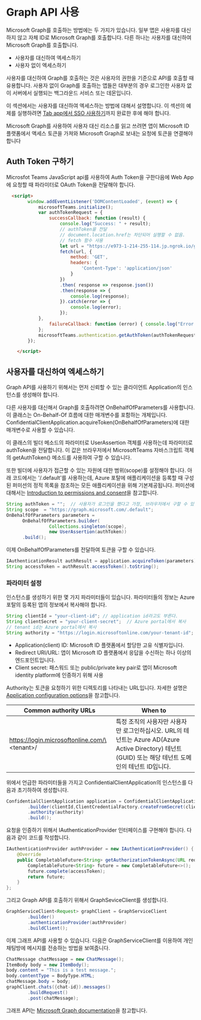 # Graph API 사용 

Microsoft Graph를 호출하는 방법에는 두 가지가 있습니다. 일부 앱은 사용자를 대신하지 않고 자체 ID로 Microsoft Graph를 호출합니다. 다른 하나는 사용자를 대신하여 Microsoft Graph를 호출합니다. 

* 사용자를 대신하여 엑세스하기 
* 사용자 없이 엑세스하기 

사용자를 대신하여 Graph를 호출하는 것은 사용자의 권한을 기준으로 API를 호출할 때 유용합니다. 사용자 없이 Graph를 호출하는 앱들은 대부분의 경우 로그인한 사용자 없이 서버에서 실행되는 백그라운드 서비스 또는 데몬입니다.

이 섹션에서는 사용자를 대신하여 엑세스하는 방법에 대해서 설명합니다. 이 섹션의 예제를 실행하려면 [Tab app에서 SSO 사용하기](03.sso.md)까지 완료한 후에 해야 합니다. 

Microsoft Graph를 사용하여 사용자 대신 리소스를 읽고 쓰려면 앱이 Microsoft ID 플랫폼에서 액세스 토큰을 가져와 Microsoft Graph로 보내는 요청에 토큰을 연결해야 합니다


## Auth Token 구하기 
Microsfot Teams JavaScript api를 사용하여 Auth Token을 구한다음에 Web App에 요청할 때 파라미터로 OAuth Token을 전달해야 합니다. 

```html
  <script>
        window.addEventListener('DOMContentLoaded', (event) => {
            microsoftTeams.initialize();
            var authTokenRequest = {
                successCallback: function (result) { 
                    console.log("Success: " + result); 
                    // authToken을 전달
                    // document.location.href는 차단되어 실행할 수 없음. 
                    // fetch 함수 사용 
                    let url = "https://e973-1-214-255-114.jp.ngrok.io/graph/teams-auth-token?token=" + result;
                    fetch(url, {
                        method: 'GET',
                        headers: {
                            'Content-Type': 'application/json'
                        }
                    })
                    .then( response => response.json())
                    .then(response => {
                        console.log(response);
                    }).catch(error => {
                        console.log(error);
                    });
            },
                failureCallback: function (error) { console.log("Error getting token: " + error); }
            };
            microsoftTeams.authentication.getAuthToken(authTokenRequest);
        });

    </script>
```





## 사용자를 대신하여 엑세스하기 
Graph API를 사용하기 위해서는 먼저 신뢰할 수 있는 클라이언트 Application의 인스턴스를 생성해야 합니다. 

다른 사용자를 대신해서 Graph를 호출하려면 OnBehalfOfParameters를 사용합니다. 이 클래스는 On-Behalf-Of 흐름에 대한 매개변수를 포함하는 개체입니다. ConfidentialClientApplication.acquireToken(OnBehalfOfParameters)에 대한 매개변수로 사용할 수 있습니다.

이 클래스의 빌더 메소드의 파라미터로 UserAssertion 객체를 사용하는데 파라미터로 authToken을 전달합니다. 이 값은 브라우저에서 MicrosoftTeams 자바스크립트 객체의 getAuthToken() 메소드를 사용하여 구할 수 있습니다. 

또한 빌더에 사용자가 접근할 수 있는 자원에 대한 범위(scope)를 설정해야 합니다. 아래 코드에서는 '/.default'를 사용하는데, Azure 포탈에 애플리케이션을 등록할 때 구성된 퍼미션의 정적 목록을 참조하는 모든 애플리케이션을 위해 기본제공됩니다. 퍼미션에 대해서는 [Introduction to permissions and consent](https://learn.microsoft.com/en-us/azure/active-directory/develop/permissions-consent-overview#the-default-scope)을 참고합니다. 


```java
String authToken = "";  // 사용자가 로그인을 했다고 가정, 브라우저에서 구할 수 있음 
String scope  = "https://graph.microsoft.com/.default";
OnBehalfOfParameters parameters = 
      OnBehalfOfParameters.builder(
                Collections.singleton(scope),
                new UserAssertion(authToken))
      .build();
```                            

이제 OnBehalfOfParameters를 전달하여 토큰을 구할 수 있습니다. 

```java
IAuthenticationResult authResult = application.acquireToken(parameters).join();
String accessToken = authResult.accessToken().toString(); 
```



### 파라미터 설정

인스턴스를 생성하기 위한 몇 가지 파라미터들이 있습니다. 파라미터들의 정보는 Azure 포탈의 등록된 앱의 정보에서 복사해야 합니다. 


```java
String clientId = "your-client-id"; // application id라고도 부른다. 
String clientSecret = "your-client-secret";  // Azure portal에서 복사 
// tenant id는 Azure portal에서 복사 
String authority = "https://login.microsoftonline.com/your-tenant-id";
```

* Application(client) ID: Microsoft ID 플랫폼에서 할당한 고유 식별자입니다. 
* Redirect URI/URL: 앱이 Microsoft ID 플랫폼에서 응답을 수신하는 하나 이상의 엔드포인트입니다.
* Client secret: 패스워드 또는 public/private key pair로 앱이 Microsoft identity platform에 인증하기 위해 사용

Authority는 토큰을 요청하기 위한 디렉토리를 나타내는 URL입니다. 자세한 설명은 
[Application configuration options](https://learn.microsoft.com/en-us/azure/active-directory/develop/msal-client-application-configuration#authority)을 참고합니다. 


| Common authority URLs | When to |
|------------|--------------|
| https://login.microsoftonline.com/\<tenant\>/   | 특정 조직의 사용자만 사용자만 로그인하십시오. URL의 테넌트는 Azure AD(Azure Active Directory) 테넌트(GUID) 또는 해당 테넌트 도메인의 테넌트 ID입니다. |


위에서 언급한 파라미터들을 가지고 ConfidentialClientApplication의 인스턴스를 다음과 초기하하여 생성합니다. 

```java
ConfidentialClientApplication application = ConfidentialClientApplication
        .builder(clientId,ClientCredentialFactory.createFromSecret(clientSecret))
        .authority(authority)
        .build();
```                   



요청을 인증하기 위해서 IAuthenticationProvider 인터페이스를 구현해야 합니다. 다음과 같이 코드를 작성합니다. 

```java
IAuthenticationProvider authProvider = new IAuthenticationProvider() {
    @Override
    public CompletableFuture<String> getAuthorizationTokenAsync(URL requestUrl) {
        CompletableFuture<String> future = new CompletableFuture<>();
        future.complete(accessToken);
        return future;
    }
};
```

그리고 Graph API를 호출하기 위해서 GraphSeviceClient를 생성합니다. 

```java
GraphServiceClient<Request> graphClient = GraphServiceClient
        .builder()
        .authenticationProvider(authProvider)
        .buildClient();
```

이제 그래프 API를 사용할 수 있습니다. 다음은 GraphServiceClient를 이용하여 개인 채팅방에 메시지를 전송하는 방법을 보여줍니다. 
```java
ChatMessage chatMessage = new ChatMessage();
ItemBody body = new ItemBody();
body.content = "This is a test message.";
body.contentType = BodyType.HTML;
chatMessage.body = body;
graphClient.chats({chat-id}).messages()
        .buildRequest()
        .post(chatMessage);
```                    

그래프 API는 [Microsoft Graph documentation](https://learn.microsoft.com/en-us/graph/?view=graph-rest-1.0)을 참고합니다. 




